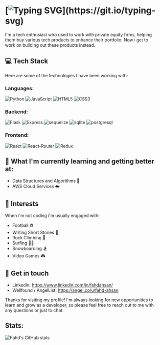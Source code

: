 # [![Typing SVG](https://readme-typing-svg.demolab.com?font=Fira+Code&size=30&pause=5000&color=FFFFFF&width=1000&lines=Hi+I'm+Fahd!+A+former+consultant+turned+Software+Dev!)](https://git.io/typing-svg)

I'm a tech enthusiast who used to work with private equity firms, helping them buy various tech products to enhance their portfolio. Now i get to work on building out these products instead.

## 💻 Tech Stack

Here are some of the technologies I have been working with:

### Languages:
![Python](https://img.shields.io/badge/Python-3776AB?style=for-the-badge&logo=python&logoColor=white)
![JavaScript](https://img.shields.io/badge/JavaScript-F7DF1E?style=for-the-badge&logo=javascript&logoColor=black)
![HTML5](https://img.shields.io/badge/HTML5-E34F26?style=for-the-badge&logo=html5&logoColor=white)
![CSS3](https://img.shields.io/badge/CSS3-1572B6?style=for-the-badge&logo=css3&logoColor=white)
### Backend:
![Flask](https://img.shields.io/badge/Flask-000000?style=for-the-badge&logo=flask&logoColor=white)
![Express](https://img.shields.io/badge/Express.js-404D59?style=for-the-badge)
![sequelize](https://img.shields.io/badge/sequelize-323330?style=for-the-badge&logo=sequelize&logoColor=blue)
![sqlite](https://img.shields.io/badge/SQLite-07405E?style=for-the-badge&logo=sqlite&logoColor=white)
![postgresql](https://img.shields.io/badge/PostgreSQL-316192?style=for-the-badge&logo=postgresql&logoColor=white)
### Frontend:
![React](https://img.shields.io/badge/React-20232A?style=for-the-badge&logo=react&logoColor=61DAFB)
![React-Router](https://img.shields.io/badge/React_Router-CA4245?style=for-the-badge&logo=react-router&logoColor=white)
![Redux](https://img.shields.io/badge/Redux-593D88?style=for-the-badge&logo=redux&logoColor=white)


## 🌱 What I'm currently learning and getting better at:

- Data Structures and Algorithms 🤖
- AWS Cloud Services ☁️


## 🎉 Interests

When i'm not coding i'm usually engaged with:

- Football ⚽️
- Writing Short Stories 📝
- Rock Climbing 🧗
- Surfing 🏄‍♂️
- Snowboarding 🏂
- Video Games 🎮

## 💬 Get in touch

- LinkedIn: https://www.linkedin.com/in/fahdahsan/
- Wellfound / AngelList: https://angel.co/u/fahd-ahsan

Thanks for visiting my profile! I'm always looking for new opportunities to learn and grow as a developer, so please feel free to reach out to me with any questions or just to chat.
## Stats:
![Fahd's GitHub stats](https://github-readme-stats.vercel.app/api/top-langs/?username=dhaaaf&theme=radical&&langs_count=3)
